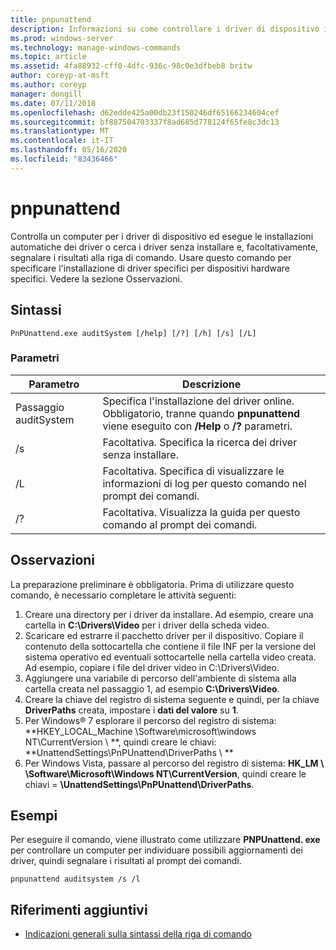 ```yaml
---
title: pnpunattend
description: Informazioni su come controllare i driver di dispositivo in un computer, nonché eseguire installazioni di driver invisibile all'utente.
ms.prod: windows-server
ms.technology: manage-windows-commands
ms.topic: article
ms.assetid: 4fa88932-cff0-4dfc-936c-98c0e3dfbeb8 britw
author: coreyp-at-msft
ms.author: coreyp
manager: dongill
ms.date: 07/11/2018
ms.openlocfilehash: d62edde425a00db23f150246df65166234604cef
ms.sourcegitcommit: bf887504703337f8ad685d778124f65fe8c3dc13
ms.translationtype: MT
ms.contentlocale: it-IT
ms.lasthandoff: 05/16/2020
ms.locfileid: "83436466"
---
```

# <a name="pnpunattend"></a>pnpunattend

Controlla un computer per i driver di dispositivo ed esegue le installazioni automatiche dei driver o cerca i driver senza installare e, facoltativamente, segnalare i risultati alla riga di comando. Usare questo comando per specificare l'installazione di driver specifici per dispositivi hardware specifici. Vedere la sezione Osservazioni.

## <a name="syntax"></a>Sintassi

```
PnPUnattend.exe auditSystem [/help] [/?] [/h] [/s] [/L]
```

### <a name="parameters"></a>Parametri

|Parametro|Descrizione|
|---------|-----------|
|Passaggio auditSystem|Specifica l'installazione del driver online.</br>Obbligatorio, tranne quando **pnpunattend** viene eseguito con **/Help** o **/?** parametri.|
|/s|Facoltativa. Specifica la ricerca dei driver senza installare.|
|/L|Facoltativa. Specifica di visualizzare le informazioni di log per questo comando nel prompt dei comandi.|
|/?|Facoltativa. Visualizza la guida per questo comando al prompt dei comandi.|

## <a name="remarks"></a>Osservazioni

La preparazione preliminare è obbligatoria. Prima di utilizzare questo comando, è necessario completare le attività seguenti:

1. Creare una directory per i driver da installare. Ad esempio, creare una cartella in **C:\Drivers\Video** per i driver della scheda video.
2. Scaricare ed estrarre il pacchetto driver per il dispositivo. Copiare il contenuto della sottocartella che contiene il file INF per la versione del sistema operativo ed eventuali sottocartelle nella cartella video creata. Ad esempio, copiare i file del driver video in C:\Drivers\Video.
3. Aggiungere una variabile di percorso dell'ambiente di sistema alla cartella creata nel passaggio 1, ad esempio **C:\Drivers\Video**.
4. Creare la chiave del registro di sistema seguente e quindi, per la chiave **DriverPaths** creata, impostare i **dati del valore** su **1**.
5. Per Windows® 7 esplorare il percorso del registro di sistema: **HKEY_LOCAL_Machine \Software\microsoft\windows NT\CurrentVersion \\ **, quindi creare le chiavi: **UnattendSettings\PnPUnattend\DriverPaths \\ **
6. Per Windows Vista, passare al percorso del registro di sistema: **HK_LM \\ \Software\Microsoft\Windows NT\CurrentVersion**, quindi creare le chiavi = **\UnattendSettings\PnPUnattend\DriverPaths**.

## <a name="examples"></a>Esempi

Per eseguire il comando, viene illustrato come utilizzare **PNPUnattend. exe** per controllare un computer per individuare possibili aggiornamenti dei driver, quindi segnalare i risultati al prompt dei comandi.

```
pnpunattend auditsystem /s /l
```

## <a name="additional-references"></a>Riferimenti aggiuntivi

- [Indicazioni generali sulla sintassi della riga di comando](command-line-syntax-key.md)